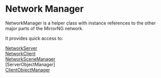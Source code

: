 # Network Manager

NetworkManager is a helper class with instance references to the other major parts of the MirrorNG network.

It provides quick access to:  

[NetworkServer](https://mirrorng.github.io/MirrorNG/api/Mirror.NetworkServer.html)  
[NetworkClient](https://mirrorng.github.io/MirrorNG/api/Mirror.NetworkClient.html)  
[NetworkSceneManager](https://mirrorng.github.io/MirrorNG/api/Mirror.NetworkSceneManager.html)  
[ServerObjectManager]  
[ClientObjectManager](https://mirrorng.github.io/MirrorNG/api/Mirror.ClientObjectManager.html)  
